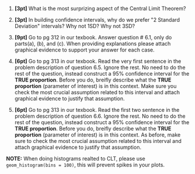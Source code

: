 1. **[3pt]** What is the most surprizing aspect of the Central Limit Theorem?

2. **[3pt]** In building confidence intervals, why do we prefer "2 Standard Deviation" intervals?  Why not 1SD?
Why not 3SD?

3. **[9pt]** Go to pg 312 in our texbook.  Answer question # 6.1, only do parts(a), (b), and (c).  When providing explanations please attach graphical evidence to support your answer for each case.

4. **[6pt]** Go to pg 313 in our texbook. Read the very first sentence in the problem description of question 6.5.  Ignore the rest.  No need to do the rest of the question, instead  construct a 95% confidence interval for the **TRUE proportion**.  Before you do, breifly describe what the **TRUE proportion** (parameter of interest) is in this context.  Make sure you check the most crucial assumption related to this interval and attach graphical evidence to justify that assumption.

5. **[6pt]** Go to pg 313 in our texbook. Read the first two sentence in the problem description of question 6.6.  Ignore the rest.  No need to do the rest of the question, instead construct a 95% confidence interval for the **TRUE proportion**.  Before you do, breifly describe what the **TRUE proportion** (parameter of interest) is in this context. As before, make sure to check the most crucial assumption related to this interval and attach graphical evidence to justify that assumption.


**NOTE:** When doing histograms realted to CLT, please use ``geom_histogram(bins = 100)``, this will prevent spikes in your plots.


